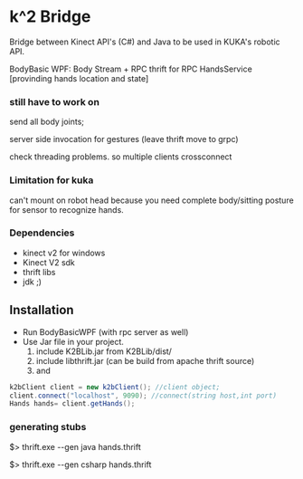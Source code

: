 # k^2 Bridge

Bridge between Kinect API's (C#) and Java to be used in KUKA's robotic API.

BodyBasic WPF: Body Stream + RPC
	thrift for RPC
	HandsService [provinding hands location and state]

### still have to work on

send all body joints;

server side invocation for gestures (leave thrift move to grpc)

check threading problems. so multiple clients crossconnect


### Limitation for kuka
can't mount on robot head because you need complete body/sitting posture for sensor to recognize hands.

### Dependencies

* kinect v2 for windows
* Kinect V2 sdk
* thrift libs
* jdk ;)



## Installation

* Run BodyBasicWPF (with rpc server as well)
* Use Jar file in your project.
	1. include K2BLib.jar from K2BLib/dist/
	2. include libthrift.jar (can be build from apache thrift source)
	3. and 
```java
k2bClient client = new k2bClient(); //client object;
client.connect("localhost", 9090); //connect(string host,int port)
Hands hands= client.getHands();
```


### generating stubs

$> thrift.exe --gen java hands.thrift

$> thrift.exe --gen csharp hands.thrift